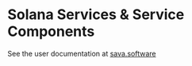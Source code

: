 # Solana Services & Service Components

See the user documentation at [sava.software](https://sava.software/libraries/ravina#solana)
